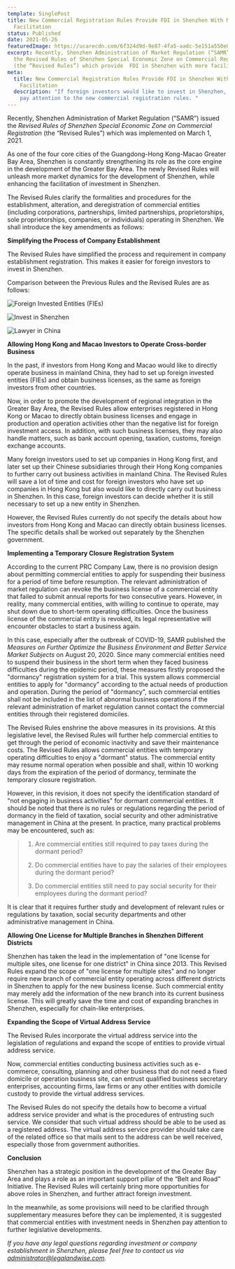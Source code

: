 ```yaml
---
template: SinglePost
title: New Commercial Registration Rules Provide FDI in Shenzhen With More
  Facilitation
status: Published
date: 2021-05-26
featuredImage: https://ucarecdn.com/6f324d9d-9e87-4fa5-aadc-5e151a550e0a/
excerpt: Recently, Shenzhen Administration of Market Regulation (“SAMR”) issued
  the Revised Rules of Shenzhen Special Economic Zone on Commercial Registration
  (the “Revised Rules”) which provide  FDI in Shenzhen with more facilitation.
meta:
  title: New Commercial Registration Rules Provide FDI in Shenzhen With More
    Facilitation
  description: "If foreign investors would like to invest in Shenzhen, they should
    pay attention to the new commercial registration rules. "
---
```

Recently, Shenzhen Administration of Market Regulation (“SAMR”) issued the *Revised Rules of Shenzhen Special Economic Zone on Commercial Registration* (the “Revised Rules”) which was implemented on March 1, 2021.

As one of the four core cities of the Guangdong-Hong Kong-Macao Greater Bay Area, Shenzhen is constantly strengthening its role as the core engine in the development of the Greater Bay Area. The newly Revised Rules will unleash more market dynamics for the development of Shenzhen, while enhancing the facilitation of investment in Shenzhen.

The Revised Rules clarify the formalities and procedures for the establishment, alteration, and deregistration of commercial entities (including corporations, partnerships, limited partnerships, proprietorships, sole proprietorships, companies, or individuals) operating in Shenzhen. We shall introduce the key amendments as follows:

**Simplifying the Process of Company Establishment**

The Revised Rules have simplified the process and requirement in company establishment registration. This makes it easier for foreign investors to invest in Shenzhen. 

Comparison between the Previous Rules and the Revised Rules are as follows:

![Foreign Invested Entities (FIEs)](https://ucarecdn.com/a9f91ec6-cbb2-4c65-83e7-580429794983/ "Registered Information for Commercial Entity Establishment")

![Invest in Shenzhen](https://ucarecdn.com/41c60950-78d7-4ac3-920a-9f7b0e4364c3/ "Information for Filling Administration")

![Lawyer in China](https://ucarecdn.com/58bef42e-6bbd-4098-ab63-1390497f9c08/ "Required Documents for Commercial Entity Establishment")

**Allowing Hong Kong and Macao Investors to Operate Cross-border Business**

In the past, if investors from Hong Kong and Macao would like to directly operate business in mainland China, they had to set up foreign invested entities (FIEs) and obtain business licenses, as the same as foreign investors from other countries. 

Now, in order to promote the development of regional integration in the Greater Bay Area, the Revised Rules allow enterprises registered in Hong Kong or Macao to directly obtain business licenses and engage in production and operation activities other than the negative list for foreign investment access. In addition, with such business licenses, they may also handle matters, such as bank account opening, taxation, customs, foreign exchange accounts.

Many foreign investors used to set up companies in Hong Kong first, and later set up their Chinese subsidiaries through their Hong Kong companies to further carry out business activities in mainland China. The Revised Rules will save a lot of time and cost for foreign investors who have set up companies in Hong Kong but also would like to directly carry out business in Shenzhen. In this case, foreign investors can decide whether it is still necessary to set up a new entity in Shenzhen.

However, the Revised Rules currently do not specify the details about how investors from Hong Kong and Macao can directly obtain business licenses. The specific details shall be worked out separately by the Shenzhen government. 

**Implementing a Temporary Closure Registration System**

According to the current PRC Company Law, there is no provision design about permitting commercial entities to apply for suspending their business for a period of time before resumption. The relevant administration of market regulation can revoke the business license of a commercial entity that failed to submit annual reports for two consecutive years. However, in reality, many commercial entities, with willing to continue to operate, may shut down due to short-term operating difficulties. Once the business license of the commercial entity is revoked, its legal representative will encounter obstacles to start a business again.

In this case, especially after the outbreak of COVID-19, SAMR published the *Measures on Further Optimize the Business Environment and Better Service Market Subjects* on August 20, 2020. Since many commercial entities need to suspend their business in the short term when they faced business difficulties during the epidemic period, these measures firstly proposed the "dormancy" registration system for a trial. This system allows commercial entities to apply for "dormancy" according to the actual needs of production and operation. During the period of "dormancy", such commercial entities shall not be included in the list of abnormal business operations if the relevant administration of market regulation cannot contact the commercial entities through their registered domiciles. 

The Revised Rules enshrine the above measures in its provisions. At this legislative level, the Revised Rules will further help commercial entities to get through the period of economic inactivity and save their maintenance costs. The Revised Rules allows commercial entities with temporary operating difficulties to enjoy a "dormant" status. The commercial entity may resume normal operation when possible and shall, within 10 working days from the expiration of the period of dormancy, terminate the temporary closure registration.

However, in this revision, it does not specify the identification standard of "not engaging in business activities" for dormant commercial entities. It should be noted that there is no rules or regulations regarding the period of dormancy in the field of taxation, social security and other administrative management in China at the present. In practice, many practical problems may be encountered, such as:

> 1. Are commercial entities still required to pay taxes during the dormant period?  
>
>
> 2. Do commercial entities have to pay the salaries of their employees during the dormant period?  
>
>
> 3. Do commercial entities still need to pay social security for their employees during the dormant period?

It is clear that it requires further study and development of relevant rules or regulations by taxation, social security departments and other administrative management in China.

**Allowing One License for Multiple Branches in Shenzhen Different Districts**

Shenzhen has taken the lead in the implementation of "one license for multiple sites, one license for one district" in China since 2013. This Revised Rules expand the scope of "one license for multiple sites" and no longer require new branch of commercial entity operating across different districts in Shenzhen to apply for the new business license. Such commercial entity may merely add the information of the new branch into its current business license. This will greatly save the time and cost of expanding branches in Shenzhen, especially for chain-like enterprises.

**Expanding the Scope of Virtual Address Service**

The Revised Rules incorporate the virtual address service into the legislation of regulations and expand the scope of entities to provide virtual address service. 

Now, commercial entities conducting business activities such as e-commerce, consulting, planning and other business that do not need a fixed domicile or operation business site, can entrust qualified business secretary enterprises, accounting firms, law firms or any other entities with domicile custody to provide the virtual address services.  

The Revised Rules do not specify the details how to become a virtual address service provider and what is the procedures of entrusting such service. We consider that such virtual address should be able to be used as a registered address. The virtual address service provider should take care of the related office so that mails sent to the address can be well received, especially those from government authorities. 

**Conclusion**

Shenzhen has a strategic position in the development of the Greater Bay Area and plays a role as an important support pillar of the “Belt and Road” Initiative. The Revised Rules will certainly bring more opportunities for above roles in Shenzhen, and further attract foreign investment.

In the meanwhile, as some provisions will need to be clarified through supplementary measures before they can be implemented, it is suggested that commercial entities with investment needs in Shenzhen pay attention to further legislative developments.

*If you have any legal questions regarding investment or company establishment in Shenzhen, please feel free to contact us via administrator@legalandwise.com.*